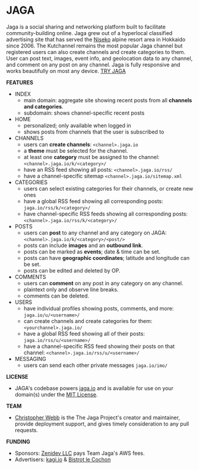 JAGA
==============

Jaga is a social sharing and networking platform built to facilitate community-building online. Jaga grew out of a hyperlocal classified advertising site that has served the [Niseko](http://niseko.jaga.io/) alpine resort area in Hokkaido since 2006. The Kutchannel remains the most popular Jaga channel but registered users can also create channels and create categories to them. User can post text, images, event info, and geolocation data to any channel, and comment on any post on any channel. Jaga is fully responsive and works beautifully on most any device. [TRY JAGA](http://jaga.io/register/)

**FEATURES**
- INDEX
    - main domain: aggregate site showing recent posts from all **channels and categories**.
	- subdomain: shows channel-specific recent posts 
- HOME 
    - personalized; only available when logged in
    - shows posts from channels that the user is subscribed to
- CHANNELS
    - users can **create channels**: `<channel>.jaga.io`
    - a **theme** must be selected for the channel.
    - at least one **category** must be assigned to the channel: `<channel>.jaga.io/k/<category>/`
	- have an RSS feed showing all posts: `<channel>.jaga.io/rss/`
	- have a channel-specific sitemap `<channel>.jaga.io/sitemap.xml`
- CATEGORIES
    - users can select existing categories for their channels, or create new ones
	- have a global RSS feed showing all corresponding posts: `jaga.io/rss/k/<category>/`
	- have channel-specific RSS feeds showing all corresponding posts: `<channel>.jaga.io/rss/k/<category>/`
- POSTS
    - users can **post** to any channel and any category on JAGA: `<channel>.jaga.io/k/<category>/<post/>`
    - posts can include **images** and an **outbound link**.
    - posts can be marked as **events**; date & time can be set.
    - posts can have **geographic coordinates**; latitude and longitude can be set.
    - posts can be edited and deleted by OP.
- COMMENTS
    - users can **comment** on any post in any category on any channel.
    - plaintext only and observe line breaks.
    - comments can be deleted.
- USERS
    - have individual profiles showing posts, comments, and more: `jaga.io/u/<username>/`
    - can create channels and create categories for them: `<yourchannel>.jaga.io/`
	- have a global RSS feed showing all of their posts: `jaga.io/rss/u/<username>/`
	- have a channel-specific RSS feed showing their posts on that channel: `<channel>.jaga.io/rss/u/<username>/`
- MESSAGING
    - users can send each other private messages `jaga.io/imo/`
	
**LICENSE**
- JAGA's codebase powers [jaga.io](http://jaga.io/) and is available for use on your domain(s) under the [MIT License](license.txt).
 
**TEAM**
- [Christopher Webb](http://github.com/chishiki/) is the The Jaga Project's creator and maintainer, provide deployment support, and gives timely consideration to any pull requests.

**FUNDING**
- Sponsors: [Zenidev LLC](http://kagi.io/) pays Team Jaga's AWS fees.
- Advertisers: [kagi.io](http://kagi.io/) & [Bistrot le Cochon](http://www.lecochon-niseko.com/)